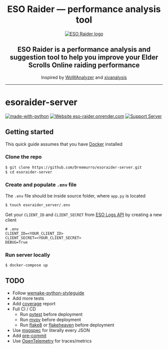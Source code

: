 <div align="center">
  <h1>ESO Raider — performance analysis tool</h1>
  <p>
    <a href="https://eso-raider.onrender.com/">
      <img src="https://eso-raider.onrender.com/icons/favicon-128x128.png" alt="ESO Raider logo" />
    </a>
  </p>
  <h2>ESO Raider is a performance analysis and suggestion tool to help you improve your Elder Scrolls Online raiding performance</h2>
  <p>Inspired by <a href="https://wowanalyzer.com/">WoWAnalyzer</a> and <a href="https://xivanalysis.com/">xivanalysis</a></p>
</div>

---

# esoraider-server

[![made-with-python](https://img.shields.io/badge/Made%20with-Python-1f425f.svg?style=flat-square)](https://www.python.org/)
[![Website eso-raider.onrender.com](https://img.shields.io/website-up-down-green-red/https/eso-raider.onrender.com.svg?style=flat-square)](https://eso-raider.onrender.com/)
[![Support Server](https://img.shields.io/discord/871135724408295434.svg?color=7289da&label=ESO+Raider&logo=discord&style=flat-square)](https://discord.gg/KP8GpascgQ)

## Getting started

This quick guide assumes that you have [Docker](https://docs.docker.com/desktop/) installed

### Clone the repo

```bash
$ git clone https://github.com/Dreemurro/esoraider-server.git
$ cd esoraider-server
```

### Create and populate `.env` file

The `.env` file should be inside source folder, where `app.py` is located

```bash
$ touch esoraider_server/.env
```

Get your `CLIENT_ID` and `CLIENT_SECRET` from [ESO Logs API](https://www.esologs.com/api/clients/) by creating a new client

```dosini
# .env
CLIENT_ID=<YOUR_CLIENT_ID>
CLIENT_SECRET=<YOUR_CLIENT_SECRET>
DEBUG=True
```

### Run server locally

```bash
$ docker-compose up
```
## TODO

- Follow [wemake-python-styleguide](https://github.com/wemake-services/wemake-python-styleguide)
- Add more tests
- Add [coverage](https://pytest-cov.readthedocs.io/en/latest/) report
- Full CI / CD
  - Run [pytest](https://docs.pytest.org/en/7.2.x/) before deployment
  - Run [mypy](https://github.com/python/mypy) before deployment
  - Run [flake8](https://flake8.pycqa.org/en/latest/) or [flakeheaven](https://flakeheaven.readthedocs.io/en/latest/) before deployment
- Use [msgspec](https://jcristharif.com/msgspec/) for literally every JSON
- Add [pre-commit](https://pre-commit.com/)
- Use [OpenTelemetry](https://docs.litestar.dev/latest/usage/metrics/open-telemetry.html) for traces/metrics